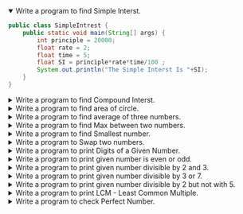 <details open>
<summary>Write a program to find Simple Interst.</summary>
<p>

```java
public class SimpleIntrest {
	public static void main(String[] args) {
		int principle = 20000;
		float rate = 2;
		float time = 5;
		float SI = principle*rate*time/100 ;
		System.out.println("The Simple Interst Is "+SI);
	}
}
```

</p>
</details>

<details>
<summary>Write a program to find Compound Interst.</summary>
<p>

```java
public class CompoundIntrest {
	public static void main(String[] args) {
		int p=2000;
		int t = 5;
		double r=0.08; 
		int n = 12;
		double amount = p * Math.pow(1 + (r / n), n * t);
		double cinterest = amount - p;
		System.out.println("Compound Interest after " + t + " years: "+cinterest);
		System.out.println("Amount after " + t + " years: "+amount);
	}
}
```

</p>
</details>

<details>
<summary>Write a program to find area of circle.</summary>
<p>

```java
public class App{  
    public static void main(String args[]){  
        int radius = 4;
	double pi = 3.14, area;
	area = pi * radius * radius; //formula for calculating radius
	System.out.println("Area of circle:"+area); //printing the value 
    }  
}  
```

</p>
</details> 


<details>
<summary>Write a program to find average of three numbers.</summary>
<p>

```java
public class App{  
    public static void main(String args[]){  
        int num1=10, num2=20, num3=30, average;//declaration of variables
	average = ( num1 + num2 + num3 ) / 3;//fromula for calculating the average of given numbers
	System.out.println(" Average : "+average);//printing the average of given numbers
    }  
}  
```

</p>
</details> 


<details>
<summary>Write a program to find Max between two numbers.</summary>
<p>

```java
public class MaxNumber {
	public static void main(String[] args) {
		int a = 10, b = 20;
		if (a > b) {
			System.out.println(a);
		} else {
			System.out.println(b);
		}
	}
}
```

</p>
</details>

<details>
<summary>Write a program to find Smallest number.</summary>
<p>

```java
public class FindTheSmallest {
	public static void main(String[] args) {
		int a = 10;
		int b = 5;
		int c = 20;
		
		if(a/b == 0 && a/c == 0)
			System.out.println("a is the smallest");
		else if(b/a == 0 && b/c == 0)
			System.out.println("b is the smallest");
		else
			System.out.println("c is the smallest");
	}
}
```

</p>
</details>

<details>
<summary>Write a program to Swap two numbers.</summary>
<p>

```java
public class App{  
    public static void main(String args[]){  
        int x = 14,y=20;
	int temp=0;
	temp = x;
	x =y;
	y=temp
       	System.out.println("X:"+x+" Y:" +y);
    }  
}  
```

</p>
</details> 

<details>
<summary>Write a program to print Digits of a Given Number.</summary>
<p>

```java
public class DigitsOfNumber {
	public static void main(String[] args) {
		Scanner scanner = new Scanner(System.in);
		System.out.println("Enter any positive integer :: ");
		int num = scanner.nextInt();
		
		ArrayList<Integer> digitsList = new ArrayList<>();
		while(num > 0){
			int unitDigit = num % 10;
			digitsList.add(0, unitDigit);
			num = num/10;
		}
		
		System.out.println("The digits of the Giver Number : ");
		for(int digit : digitsList)
			System.out.print(digit+" ");
		scanner.close();
	}
}
```

</p>
</details>


<details>
<summary>Write a program to print given number is even or odd.</summary>
<p>

```java
public class App{  
    public static void main(String args[]){  
        int n = 10;
        if(n % 2 == 0){
            System.out.println("Given number is even."); 
        } else {
            System.out.println("Given number is odd."); 
        } 
    }  
}
```

</p>
</details> 

<details>
<summary>Write a program to print given number divisible by 2 and 3.</summary>
<p>

```java
public class App{  
    public static void main(String args[]){  
        int n = 6;
        if(n % 2 == 0 && n % 3 == 0){
            System.out.println("Given number is divisible by 2 and 3."); 
        } else {
            System.out.println("Given number is Not divisible by 2 and 3."); 
        } 
    }  
}  
```

</p>
</details> 


<details>
<summary>Write a program to print given number divisible by 3 or 7.</summary>
<p>

```java
public class App{  
    public static void main(String args[]){  
        int n = 14;
        if(n % 3 == 0 || n % 7 == 0){
            System.out.println("Given number is divisible by 3 or 7."); 
        } else {
            System.out.println("Given number is Not divisible by 3 or 7."); 
        } 
    }  
}  
```

</p>
</details> 


<details>
<summary>Write a program to print given number divisible by 2 but not with 5.</summary>
<p>

```java
public class App{  
    public static void main(String args[]){  
        int n = 14;
        if(n % 2 == 0 && n % 5 != 0){
            System.out.println("Given number is divisible by 2 but not with 5."); 
        } else {
            System.out.println("Given number is divisible by 2 or 5."); 
        } 
    }  
}  
```

</p>
</details> 

<details>
<summary>Write a program to print LCM - Least Common Multiple.</summary>
<p>

```java
public class LCM {
	public static void main(String[] args) {
		int a = 5;
		int b = 7;
		
		int lcm = (a > b) ? a : b;
		
		while(true){
			if(lcm % a == 0 && lcm % b == 0){
				System.out.println("LCM of "+a+" & "+b+" is "+lcm);
				break;
			}
			lcm++;
		}
	}
}
```

</p>
</details> 

<details>
<summary>Write a program to check Perfect Number.</summary>
<p>

```java
/** Following are the examples of perfect number.
 * 6 = 1+2+3
 * 28= 1+2+4+7+14 
 * 496= 1+2+4+8+16+31+62+124+248
 *  
 **/
public class PerfectNumber {

	public static void main(String[] args) {
		Scanner scanner = new Scanner(System.in);
		System.out.println("Enter any positive integer :: ");
		int num = Integer.parseInt(scanner.nextLine().trim());
		
		if(isPerfectNumber(num))
			System.out.println("Given number : "+num+" is a Perfect Number");
		else
			System.out.println("Given number : "+num+" is NOT a Perfect Number");
		scanner.close();
	}

	private static boolean isPerfectNumber(int num) {
		int tempNum = num;
		int divisorSum = 1;
		for (int i = 2; i <= num / 2; i++)
			if (num % i == 0)
				divisorSum += i;

		if(tempNum == divisorSum)
			return true;
		return false;
	}
}
```

</p>
</details>
